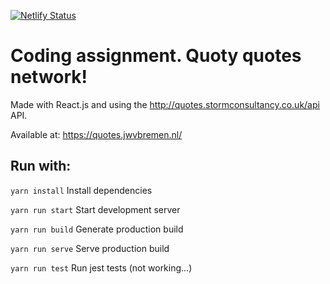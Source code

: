 [![Netlify Status](https://api.netlify.com/api/v1/badges/2d4d6f94-cecc-4c11-9e8d-4792bad25887/deploy-status)](https://app.netlify.com/sites/reverent-kilby-47b0bc/deploys)

# Coding assignment. Quoty quotes network!

Made with React.js and using the http://quotes.stormconsultancy.co.uk/api API.

Available at: https://quotes.jwvbremen.nl/

## Run with:

`yarn install` Install dependencies

`yarn run start` Start development server

`yarn run build` Generate production build

`yarn run serve` Serve production build

`yarn run test` Run jest tests (not working...)
